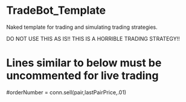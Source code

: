 # TradeBot_Template
Naked template for trading and simulating trading strategies.

DO NOT USE THIS AS IS!! THIS IS A HORRIBLE TRADING STRATEGY!!

# Lines similar to below must be uncommented for live trading
#orderNumber = conn.sell(pair,lastPairPrice,.01)
